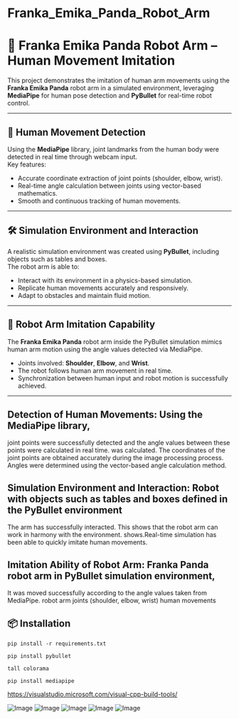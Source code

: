 # Franka_Emika_Panda_Robot_Arm
# 🤖 Franka Emika Panda Robot Arm – Human Movement Imitation

This project demonstrates the imitation of human arm movements using the **Franka Emika Panda** robot arm in a simulated environment, leveraging **MediaPipe** for human pose detection and **PyBullet** for real-time robot control.

---

## 📌 Human Movement Detection

Using the **MediaPipe** library, joint landmarks from the human body were detected in real time through webcam input.  
Key features:

- Accurate coordinate extraction of joint points (shoulder, elbow, wrist).
- Real-time angle calculation between joints using vector-based mathematics.
- Smooth and continuous tracking of human movements.

---

## 🛠️ Simulation Environment and Interaction

A realistic simulation environment was created using **PyBullet**, including objects such as tables and boxes.  
The robot arm is able to:

- Interact with its environment in a physics-based simulation.
- Replicate human movements accurately and responsively.
- Adapt to obstacles and maintain fluid motion.

---

## 🧠 Robot Arm Imitation Capability

The **Franka Emika Panda** robot arm inside the PyBullet simulation mimics human arm motion using the angle values detected via MediaPipe.

- Joints involved: **Shoulder**, **Elbow**, and **Wrist**.
- The robot follows human arm movement in real time.
- Synchronization between human input and robot motion is successfully achieved.

---



## Detection of Human Movements: Using the MediaPipe library, 
joint points were successfully detected and the angle values ​​between these points were calculated in real time.
was calculated. The coordinates of the joint points are obtained accurately during the image processing process. 
Angles were determined using the vector-based angle calculation method. 

## Simulation Environment and Interaction: Robot with objects such as tables and boxes defined in the PyBullet environment 
The arm has successfully interacted. This shows that the robot arm can work in harmony with the environment. 
shows.Real-time simulation has been able to quickly imitate human movements. 


## Imitation Ability of Robot Arm: Franka Panda robot arm in PyBullet simulation environment, 
It was moved successfully according to the angle values ​​taken from MediaPipe. robot arm 
joints (shoulder, elbow, wrist) human movements

## 📦 Installation

```
pip install -r requirements.txt
```

```
pip install pybullet
```

```
tall colorama
```

```
pip install mediapipe
```

https://visualstudio.microsoft.com/visual-cpp-build-tools/

![Image](https://github.com/user-attachments/assets/af0aade0-7760-4829-9958-6b9d88e0e328)
![Image](https://github.com/user-attachments/assets/14da9f36-f5e2-42e4-b53f-e61e4f5cc400)
![Image](https://github.com/user-attachments/assets/3ff04522-9bfc-4d15-a00a-4dada104e8aa)
![Image](https://github.com/user-attachments/assets/d5a766ac-e7bc-4bef-b395-b45fa3724014)
![Image](https://github.com/user-attachments/assets/2d71a3df-3191-43cd-90bd-d7ae6aacbfb9)
